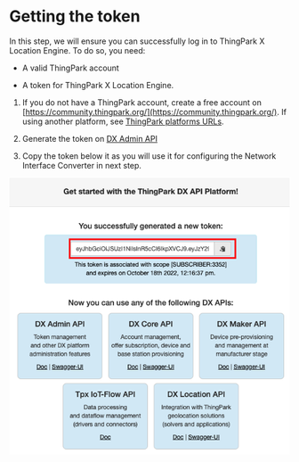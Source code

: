 # Getting the token
In this step, we will ensure you can successfully log in to ThingPark X Location Engine.
To do so, you need:
* A valid ThingPark account<br/>

* A token for ThingPark X Location Engine.

1. If you do not have a ThingPark account, create a free account on [https://community.thingpark.org/](https://community.thingpark.org/). If using another platform, see [ThingPark platforms URLs](/D-Reference/ThingParkLocationURLs).<br/>

2. Generate the token on [DX Admin API](https://dx-api.thingpark.io/getstarted/#/) 

[//]: # (![img]&#40;./images/Integration3PNS-TTN-Norbertv2/Step2GetTheTokenNew.png&#41;)

3. Copy the token below it as you will use it for configuring the Network Interface Converter in next step.

![img](images/Step2CopyToken.png)

